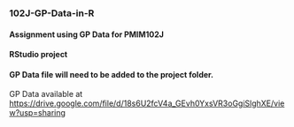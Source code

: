 ### 102J-GP-Data-in-R
#### Assignment using GP Data for PMIM102J

#### RStudio project

#### GP Data file will need to be added to the project folder.

GP Data available at https://drive.google.com/file/d/18s6U2fcV4a_GEvh0YxsVR3oGgiSlghXE/view?usp=sharing
